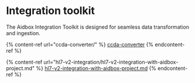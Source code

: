 # Integration toolkit

The Aidbox Integration Toolkit is designed for seamless data transformation and ingestion.

{% content-ref url="ccda-converter/" %}
[ccda-converter](ccda-converter/)
{% endcontent-ref %}

{% content-ref url="hl7-v2-integration/hl7-v2-integration-with-aidbox-project.md" %}
[hl7-v2-integration-with-aidbox-project.md](hl7-v2-integration/hl7-v2-integration-with-aidbox-project.md)
{% endcontent-ref %}
